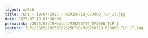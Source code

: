 ```yaml
---
layout: watch
title: TLP1 - 19/07/2025 - M20250719_073000_TLP_1T.jpg
date: 2025-07-19 07:30:00
permalink: /2025/07/19/watch/M20250719_073000_TLP_1
capture: TLP1/2025/202507/20250718/M20250719_073000_TLP_1T.jpg
---
```

